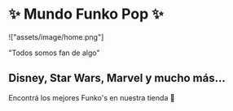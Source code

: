 # ✨ Mundo Funko Pop ✨

!["assets/image/home.png"]

"Todos somos fan de algo"



## Disney, Star Wars, Marvel y mucho  más...

Encontrá los mejores Funko's en nuestra tienda 🛒
